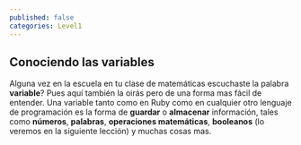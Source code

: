 ```yaml
---
published: false
categories: Level1
---
```

## Conociendo las variables

Alguna vez en la escuela en tu clase de matemáticas escuchaste la palabra **variable**? Pues aquí también la oirás pero de una forma mas fácil de entender. Una variable tanto como en Ruby como en cualquier otro lenguaje de programación es la forma de **guardar** o **almacenar** información, tales como **números**, **palabras**, **operaciones matemáticas**, **booleanos** (lo veremos en la siguiente lección) y muchas cosas mas.


